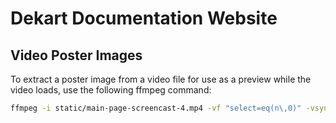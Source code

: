 # Dekart Documentation Website

## Video Poster Images

To extract a poster image from a video file for use as a preview while the video loads, use the following ffmpeg command:

```bash
ffmpeg -i static/main-page-screencast-4.mp4 -vf "select=eq(n\,0)" -vsync vfr -q:v 2 static/main-page-screencast-4.png
```
